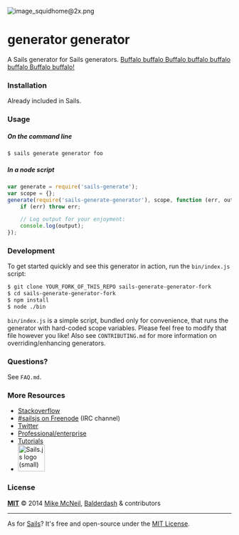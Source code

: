 ![image_squidhome@2x.png](http://i.imgur.com/RIvu9.png)

# generator generator

A Sails generator for Sails generators.  [Buffalo buffalo Buffalo buffalo buffalo buffalo Buffalo buffalo!](http://en.wikipedia.org/wiki/Buffalo_buffalo_Buffalo_buffalo_buffalo_buffalo_Buffalo_buffalo)


### Installation

Already included in Sails.


### Usage

##### On the command line

```sh
$ sails generate generator foo
```

##### In a node script

```javascript
var generate = require('sails-generate');
var scope = {};
generate(require('sails-generate-generator'), scope, function (err, output) {
	if (err) throw err;

	// Log output for your enjoyment:
	console.log(output);
});
```

### Development

To get started quickly and see this generator in action, run the `bin/index.js` script:

```sh
$ git clone YOUR_FORK_OF_THIS_REPO sails-generate-generator-fork
$ cd sails-generate-generator-fork
$ npm install
$ node ./bin
```

`bin/index.js` is a simple script, bundled only for convenience, that runs the generator with hard-coded scope variables.  Please feel free to modify that file however you like!  Also see `CONTRIBUTING.md` for more information on overriding/enhancing generators.



### Questions?

See `FAQ.md`.



### More Resources

- [Stackoverflow](http://stackoverflow.com/questions/tagged/sails.js)
- [#sailsjs on Freenode](http://webchat.freenode.net/) (IRC channel)
- [Twitter](https://twitter.com/sailsjs)
- [Professional/enterprise](https://github.com/balderdashy/sails-docs/blob/master/FAQ.md#are-there-professional-support-options)
- [Tutorials](https://github.com/balderdashy/sails-docs/blob/master/FAQ.md#where-do-i-get-help)
- <a href="http://sailsjs.org" target="_blank" title="Node.js framework for building realtime APIs."><img src="https://github-camo.global.ssl.fastly.net/9e49073459ed4e0e2687b80eaf515d87b0da4a6b/687474703a2f2f62616c64657264617368792e6769746875622e696f2f7361696c732f696d616765732f6c6f676f2e706e67" width=60 alt="Sails.js logo (small)"/></a>



### License

**[MIT](./LICENSE)**
&copy; 2014
[Mike McNeil](http://michaelmcneil.com), [Balderdash](http://balderdash.co) & contributors

------------------------------------------

As for [Sails](http://sailsjs.org)?  It's free and open-source under the [MIT License](http://sails.mit-license.org/).
